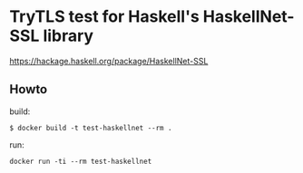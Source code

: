# TryTLS test for Haskell's HaskellNet-SSL library

https://hackage.haskell.org/package/HaskellNet-SSL

## Howto

build:

```
$ docker build -t test-haskellnet --rm .
```

run:

```
docker run -ti --rm test-haskellnet
```

